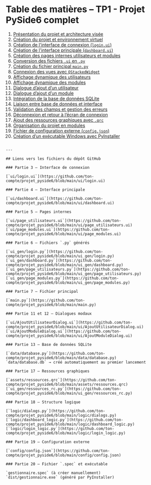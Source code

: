 <h1 id="table-des-matieres">Table des matières – TP1 - Projet PySide6 complet</h1>




1. [Présentation du projet et architecture visée](#partie1)
2. [Création du projet et environnement virtuel](#partie2)
3. [Création de l'interface de connexion (`login.ui`)](#partie3)
4. [Création de l'interface principale (`dashboard.ui`)](#partie4)
5. [Création des pages internes utilisateurs et modules](#partie5)
6. [Conversion des fichiers `.ui` en `.py`](#partie6)
7. [Création du fichier principal `main.py`](#partie7)
8. [Connexion des vues avec `QStackedWidget`](#partie8)
9. [Affichage dynamique des utilisateurs](#partie9)
10. [Affichage dynamique des modules](#partie10)
11. [Dialogue d’ajout d’un utilisateur](#partie11)
12. [Dialogue d’ajout d’un module](#partie12)
13. [Intégration de la base de données SQLite](#partie13)
14. [Liaison entre base de données et interface](#partie14)
15. [Validation des champs et gestion des erreurs](#partie15)
16. [Déconnexion et retour à l’écran de connexion](#partie16)
17. [Ajout des ressources graphiques avec `.qrc`](#partie17)
18. [Organisation du projet en modules](#partie18)
19. [Fichier de configuration externe (`config.json`)](#partie19)
20. [Création d’un exécutable Windows avec PyInstaller](#partie20)
```

---

## Liens vers les fichiers du dépôt GitHub

### Partie 3 – Interface de connexion

[`ui/login.ui`](https://github.com/ton-compte/projet_pyside6/blob/main/ui/login.ui)

### Partie 4 – Interface principale

[`ui/dashboard.ui`](https://github.com/ton-compte/projet_pyside6/blob/main/ui/dashboard.ui)

### Partie 5 – Pages internes

[`ui/page_utilisateurs.ui`](https://github.com/ton-compte/projet_pyside6/blob/main/ui/page_utilisateurs.ui)
[`ui/page_modules.ui`](https://github.com/ton-compte/projet_pyside6/blob/main/ui/page_modules.ui)

### Partie 6 – Fichiers `.py` générés

[`ui_gen/login.py`](https://github.com/ton-compte/projet_pyside6/blob/main/ui_gen/login.py)
[`ui_gen/dashboard.py`](https://github.com/ton-compte/projet_pyside6/blob/main/ui_gen/dashboard.py)
[`ui_gen/page_utilisateurs.py`](https://github.com/ton-compte/projet_pyside6/blob/main/ui_gen/page_utilisateurs.py)
[`ui_gen/page_modules.py`](https://github.com/ton-compte/projet_pyside6/blob/main/ui_gen/page_modules.py)

### Partie 7 – Fichier principal

[`main.py`](https://github.com/ton-compte/projet_pyside6/blob/main/main.py)

### Partie 11 et 12 – Dialogues modaux

[`ui/AjoutUtilisateurDialog.ui`](https://github.com/ton-compte/projet_pyside6/blob/main/ui/AjoutUtilisateurDialog.ui)
[`ui/AjoutModuleDialog.ui`](https://github.com/ton-compte/projet_pyside6/blob/main/ui/AjoutModuleDialog.ui)

### Partie 13 – Base de données SQLite

[`data/database.py`](https://github.com/ton-compte/projet_pyside6/blob/main/data/database.py)
`data/database.db` → créé automatiquement au premier lancement

### Partie 17 – Ressources graphiques

[`assets/ressources.qrc`](https://github.com/ton-compte/projet_pyside6/blob/main/assets/ressources.qrc)
[`ui_gen/ressources_rc.py`](https://github.com/ton-compte/projet_pyside6/blob/main/ui_gen/ressources_rc.py)

### Partie 18 – Structure logique

[`logic/dialogs.py`](https://github.com/ton-compte/projet_pyside6/blob/main/logic/dialogs.py)
[`logic/dashboard_logic.py`](https://github.com/ton-compte/projet_pyside6/blob/main/logic/dashboard_logic.py)
[`logic/login_logic.py`](https://github.com/ton-compte/projet_pyside6/blob/main/logic/login_logic.py)

### Partie 19 – Configuration externe

[`config/config.json`](https://github.com/ton-compte/projet_pyside6/blob/main/config/config.json)

### Partie 20 – Fichier `.spec` et exécutable

`gestionnaire.spec` (à créer manuellement)
`dist/gestionnaire.exe` (généré par PyInstaller)

